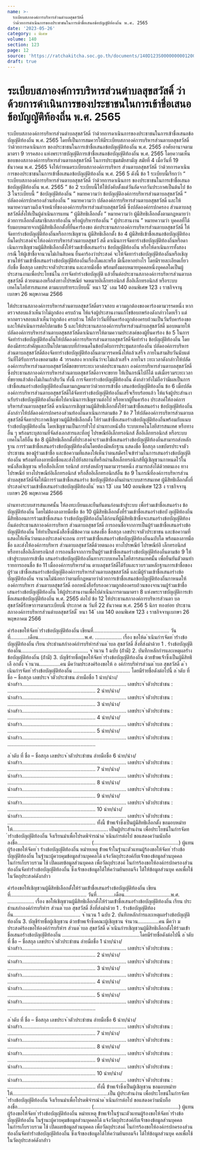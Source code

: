 ```yaml
---
name: >-
  ระเบียบสภาองค์การบริหารส่วนตำบลสุขสวัสดิ์
  ว่าด้วยการดำเนินการของประชาชนในการเข้าชื่อเสนอข้อบัญญัติท้องถิ่น พ.ศ. 2565
date: '2023-05-26'
category: ง พิเศษ
volume: 140
section: 123
page: 12
source: 'https://ratchakitcha.soc.go.th/documents/140D123S0000000001200.pdf'
draft: true
---
```


# ระเบียบสภาองค์การบริหารส่วนตำบลสุขสวัสดิ์ ว่าด้วยการดำเนินการของประชาชนในการเข้าชื่อเสนอข้อบัญญัติท้องถิ่น พ.ศ. 2565

ระเบียบสภาองค์การบริหารส่วนตำบลสุขสวัสดิ์ ว่าด้วยการดาเนินการของประชาชนในการเข้าชื่อเสนอข้อบัญญัติท้องถิ่น พ.ศ. 2565 โดยที่เป็นการสมควรให้มีระเบียบสภาองค์การบริหารส่วนตาบลสุขสวัสดิ์ ว่าด้วยการดาเนินการ ของประชาชนในการเข้าชื่อเสนอข้อบัญญัติท้องถิ่น พ.ศ. 2565 อาศัยอานาจตามมาตรา 9 วรรคสอง แห่งพระราชบัญญัติการเข้าชื่อเสนอข้อบัญญัติท้องถิ่น พ.ศ. 2565 โดยความเห็นชอบของสภาองค์การบริหารส่วนตาบลสุขสวัสดิ์ ในการประชุมสมัยสามัญ สมัยที่ 4 เมื่อวันที่ 19 ธันวาคม พ.ศ. 2565 จึงให้กำหนดระเบียบสภาองค์การบริหาร ส่วนตาบลสุขสวัสดิ์ ว่าด้วยการดาเนินการของประชาชนในการเข้าชื่อเสนอข้อบัญญัติท้องถิ่น พ.ศ. 256 5 ดังนี้ ข้อ 1 ระเบียบนี้เรียกว่า “ ระเบียบสภาองค์การบริหารส่วนตาบลสุขสวัสดิ์ ว่าด้วยการดาเนินการ ของประชาชนในการเข้าชื่อเสนอข้อบัญญัติท้องถิ่น พ.ศ. 2565 ” ข้อ 2 ระเบียบนี้ให้ใช้บังคับตั้งแต่วันถัดจากวันประกาศเป็นต้นไป ข้อ 3 ในระเบียบนี้ “ ข้อบัญญัติท้องถิ่น ” หมายความว่า ข้อบัญญัติองค์การบริหารส่วนตาบลสุขสวัสดิ์ “ ปลัดองค์กรปกครองส่วนท้องถิ่น ” หมายความว่า ปลัดองค์การบริหารส่วนตาบลสุขสวัสดิ์ และให้หมายความรวมถึงเจ้าหน้าที่ขององค์การบริหารส่วนตำบลสุขสวัสดิ์ ซึ่งปลัดองค์กรปกครอง ส่วนตาบลสุ ขสวัสดิ์สั่งให้เป็นผู้ดำเนินการแทน “ ผู้มีสิทธิเลือกตั้ง ” หมายความว่า ผู้มีสิทธิเลือกตั้งตามกฎหมายว่าด้วยการเลือกตั้งสมาชิกสภาท้องถิ่น หรือผู้บริหารท้องถิ่น “ ผู้ประสานงาน ” หมายความว่า บุคคลที่ได้รับมอบหมายจากผู้มีสิทธิเลือกตั้งที่ยื่นคาร้องขอ ต่อประธานสภาองค์การบริหารส่วนตาบลสุขสวัสดิ์ ให้จัดทาร่างข้อบัญญัติท้องถิ่นหรือการเชิญชวน ผู้มีสิทธิเลือกตั้ง ข้อ 4 ผู้มีสิทธิเข้าชื่อเสนอข้อบัญญัติท้องถิ่นใดประสงค์จะให้องค์การบริหารส่วนตาบลสุขสวั สดิ์ ดาเนินการจัดทาร่างข้อบัญญัติท้องถิ่นหรือดาเนินการเชิญชวนผู้มีสิทธิเลือกตั้งให้ร่วมเข้าชื่อเสนอร่าง ข้อบัญญัติท้องถิ่น หรือให้ดาเนินการทั้งสองกรณี ให้ผู้เข้าชื่อจานวนไม่เกินสิบคน ยื่นคาร้องว่าประสงค์ จะให้จัดทาร่างข้อบัญญัติท้องถิ่นหรือเชิญชวนให้ร่วมเข้าชื่อเสนอร่างข้อบัญญัติท้องถิ่นเรื่องใดและหรือ มีเนื้อหาอย่างไร โดยมีรายละเอียดเกี่ยวกับชื่อ ชื่อสกุล เลขประจาตัวประชาชน และลายมือชื่อ พร้อมทั้งมอบหมายบุคคลหนึ่งบุคคลใดเป็นผู้ประสานงานเพื่อประโยชน์ใน การจัดทำร่างข้อบัญญัติ แล้วยื่นต่อประธานสภาองค์การบริหารส่วนตาบลสุขสวัสดิ์ ด้วยตนเองหรือส่งทางไปรษณีย์ จดหมายอิเล็กทรอนิกส์ สื่ออิเล็กทรอนิกส์ หรือระบบเทคโนโลยีสารสนเทศ ตามแบบท้ายระเบียบนี้ ้ หนา 12 ่ เลม 140 ตอนพิเศษ 123 ง ราชกิจจานุเบกษา 26 พฤษภาคม 2566

ให้ประธานสภาองค์การบริหารส่วนตาบลสุขสวัสดิ์ตรวจสอบ ความถูกต้องของคาร้องตามวรรคหนึ่ง หากตรวจสอบแล้วเห็นว่าไม่ถูกต้อง ครบถ้วน ให้แจ้งผู้ประสานงานแก้ไขข้อบกพร่องดังกล่าวโดยเร็ว แต่หากตรวจสอบแล้วเห็นว่าถูกต้อง ครบถ้วน ให้ถือว่าวันที่ยื่นคาร้องถูกต้องครบถ้วนเป็นวันรับคาร้องขอ และให้ดำเนินการต่อไปตามข้อ 5 และให้ประธานสภาองค์การบริหารส่วนตำบลสุขสวัสดิ์ มอบหมายให้ปลัดองค์การบริหารส่วนตาบลสุขสสวัสดิ์ดาเนินการให้ตามความประสงค์ของผู้ยื่นคาร้อง ข้อ 5 ในการจัดทำร่างข้อบัญญัติท้องถิ่นให้ปลัดองค์การบริหารส่วนตาบลสุขสวัสดิ์จัดทำร่าง ข้อบัญญัติท้องถิ่น โดยต้องมีสาระสำคัญและเป็นไปตามแบบที่กำหนดในข้อบังคับการประชุมสภาท้องถิ่น ปลัดองค์การบริหารส่วนตาบลสุขสวัสดิ์ต้องจัดทาร่างข้อบัญญัติท้องถิ่นตามวรรคหนึ่งให้แล้วเสร็จ ภายในสามสิบวันนับแต่วันที่ได้รับการร้องขอตามข้อ 4 วรรคสอง หากเห็นว่าจะไม่แล้วเสร็จ ภายในร ะยะเวลาดังกล่าวให้ปลัดองค์การบริหารส่วนตาบลสุขสวัสดิ์ขอขยายระยะเวลาต่อประธานสภา องค์การบริหารส่วนตาบลสุขสวัสดิ์ ซึ่งประธานสภาองค์การบริหารส่วนตาบลสุขสวัสดิ์อาจจะขยาย ให้เป็นกรณีไปก็ได้ แต่เมื่อรวมระยะเวลาที่ขยายแล้วต้องไม่เกินเก้าสิบวัน ทั้งนี้ การจัดทาร่างข้อบัญญัติท้องถิ่น ดังกล่าวยังไม่ถือว่ามีผลเป็นการเข้าชื่อเสนอร่างข้อบัญญัติท้องถิ่นตามกฎหมายว่าด้วยการเข้าชื่อ เสนอข้อบัญญัติท้องถิ่น ข้อ 6 เมื่อปลัดองค์การบริหารส่วนตาบลสุขสวัสดิ์ได้จัดทาร่างข้อบัญญัติท้องถิ่นเสร็จเรียบร้อยแล้ว ให้แจ้งผู้ประสำนงานรับร่างข้อบัญญัติท้องถิ่นเพื่อไปดาเนินการเชิญชวนต่อไป หรือหากผู้ยื่นคาร้อง ประสงค์ให้องค์การบริหารส่วนตาบลสุขสวัสดิ์ ดาเนินการเชิญชวนผู้มีสิทธิเลือกตั้งให้ร่วมเข้าชื่อเสนอร่าง ข้อบัญญัติท้องถิ่นดังกล่าวให้ปลัดองค์กรปกครองส่วนท้องถิ่นดาเนินการตามข้อ 7 ข้อ 7 ให้ปลัดองค์การบริหารส่วนตาบลสุขสวัสดิ์จัดทาประกาศเชิญชวนผู้มีสิทธิเลือกตั้ง ให้ร่วมเข้าชื่อเสนอร่างข้อบัญญัติท้องถิ่นพร้อมกับแนบร่างข้อบัญญัติท้องถิ่น โดยเชิญชวนเป็นการทั่วไป ผ่านทางหนังสือ ระบบเทคโนโลยีสารสนเทศ หรือทางอื่น ๆ พร้อมระบุสถานที่จัดส่งเอกสารและที่อยู่ ไปรษณีย์อิเล็กทรอนิกส์ สื่ออิเล็กทรอนิกส์ หรือระบบเทคโนโลยีอื่น ข้อ 8 ผู้มีสิทธิเลือกตั้งที่ประสงค์จะร่วมเข้าชื่อเสนอร่างข้อบัญญัติท้องถิ่นสามารถส่งหลักฐาน การร่วมเข้าชื่อเสนอร่างข้อบัญญัติท้องถิ่นโดยต้องมีหลักฐาน แสดงชื่อ ชื่อสกุล เลขบัตรประจาตัวประชาชน ของผู้ร่วมเข้าชื่อ และข้อความที่แสดงให้เห็นว่าตนสมัครใจเข้าร่วมในการเสนอร่างข้อบัญญัติท้องถิ่น พร้อมทั้งลงลายมือชื่อและส่งไปยังสถานที่หรือผ่านสื่อเล็กทรอนิกส์ที่ผู้เชิญชวนกาหนดไว้ในหนังสือเชิญชวน หรือสื่ออิเล็กท รอนิกส์ การส่งหลักฐานตามวรรคหนึ่ง สามารถส่งได้ด้วยตนเอง ทางไปรษณีย์ ทางไปรษณีย์อิเล็กทรอนิกส์ หรือสื่ออิเล็กทรอนิกส์อื่น ข้อ 9 ในกรณีที่องค์การบริหารส่วนตำบลสุขสวัสดิ์จัดให้มีการร่วมเข้าชื่อเสนอร่าง ข้อบัญญัติท้องถิ่นผ่านระบบสารสนเทศ ผู้มีสิทธิเลือกตั้งที่ประสงค์จะร่วมเข้าชื่อเสนอร่างข้อบัญญัติท้องถิ่น ้ หนา 13 ่ เลม 140 ตอนพิเศษ 123 ง ราชกิจจานุเบกษา 26 พฤษภาคม 2566

ผ่านทางระบบสารสนเทศนั้น ให้ลงทะเบียนและยืนยันตนก่อนเข้าสู่ระบบ เพื่อร่วมเข้าชื่อเสนอร่าง ข้อบัญญัติท้องถิ่น โดยไม่ต้องลงลายมือชื่อ ข้อ 10 ผู้มีสิทธิเลือกตั้งที่ร่วมเข้าชื่อเสนอร่างข้อบั ญญัติท้องถิ่น มีสิทธิถอนการร่วมเข้าชื่อเสนอ ร่างข้อบัญญัติท้องถิ่นได้ก่อนที่ผู้มีสิทธิเข้าชื่อจะเสนอร่างข้อบัญญัติท้องถิ่นต่อประธานสภาองค์การบริหาร ส่วนตาบลสุขสวัสดิ์ การถอนชื่อจากการเป็นผู้ร่วมเข้าชื่อเสนอร่างข้อบัญญัติท้องถิ่น ให้ทำเป็นหนังสือซึ่งมีข้อความ แสดงชื่อ ชื่อสกุล เลขประจาตัวประชาชน และข้อความที่แสดงให้เห็นว่าตนเองประสงค์จะถอน การร่วมเข้าชื่อเสนอร่างข้อบัญญัติท้องถิ่นฉบับใด พร้อมลงลายมือชื่อ และส่งให้องค์การบริหาร ส่วนตาบลสุขสวัสดิ์ด้วยตนเอง ทางไปรษณีย์ ไปรษณีย์อิ เล็กทรอนิกส์ หรือทางสื่ออิเล็กทรอนิกส์ การถอนชื่อจากการเป็นผู้ร่วมเข้าชื่อเสนอร่างข้อบัญญัติท้องถิ่นตามข้อ 9 ให้เข้าสู่ระบบการเข้าชื่อ เสนอร่างข้อบัญญัติท้องถิ่นทางระบบเทคโนโลยีสารสนเทศนั้น เพื่อยืนยันตัวตนทำรายการถอนชื่อ ข้อ 11 เมื่อองค์การบริหารส่วน ตาบลสุขสวัสดิ์ได้รับและรวบรวมหลักฐานการเข้าชื่อของผู้ร่วม เข้าชื่อเสนอร่างข้อบัญญัติองค์การบริหารส่วนตาบลสุขสสวัสดิ์ และมีผู้ร่วมเข้าชื่อเสนอร่างข้อบัญญัติท้องถิ่น จานวนไม่น้อยกว่าตามที่กฎหมายว่าด้วยการเข้าชื่อเสนอข้อบัญญัติท้องถิ่นกาหนดให้องค์การบริหาร ส่วนตาบลสุขสวัสดิ์ ออกหนังสือรับรองความถูกต้องครบถ้วนของจานวนผู้ร่วมเข้าชื่อเสนอร่างข้อบัญญัติท้องถิ่น ให้ผู้ประสานงานเพื่อไปดำเนินการตามมาตรา 8 แห่งพระราชบัญญัติการเข้าชื่อเสนอข้อบัญญัติท้องถิ่น พ.ศ. 2565 ต่อไป ข้อ 12 ให้ประธานสภาองค์การบริหารส่วนตา บลสุขสวัสดิ์รักษาการตามระเบียบนี้ ประกาศ ณ วันที่ 22 ธันวาคม พ.ศ. 256 5 นิกร ทองย่อย ประธานสภาองค์การบริหารส่วนตำบลสุขสวัสดิ์ ้ หนา 14 ่ เลม 140 ตอนพิเศษ 123 ง ราชกิจจานุเบกษา 26 พฤษภาคม 2566

คําร้องขอให้จัดท ําร่ํางข้อบัญญัติท้องถิ่น เขียนที่................................................... วันที่............เดือน...............................พ.ศ. .................. เรื่อง ขอให้ด ําเนินกํารจัดท ําร่ํางข้อบัญญัติท้องถิ่น เรียน ประธํานสภําองค์กํารบริหํารส่วนต ําบล สุขสวัสดิ์ สิ่งที่ส่งมําด้วย 1 . ร่ํางข้อบัญญัติท้องถิ่น............................................. จ ํานวน 1 ฉบับ (ถ้ํามี) 2. บันทึกหลักกํารและเหตุผลร่ํางข้อบัญญัติท้องถิ่น (ถ้ํามี) 3. บัญชีรํายชื่อผู้ขอให้จัดท ําร่ํางข้อบัญญัติท้องถิ่น ด้วยข้ําพเจ้ําซึ่งเป็นผู้มีสิทธิเลื อกตั้ง จ ํานวน..............คน มีควํามประสงค์ร้องขอให้ อ งค์กํารบริหํารส่วนต ําบล สุขสวัสดิ์ ด ําเนินกํารจัดท ําร่ํางข้อบัญญัติท้องถิ่น ...................................... โดยมีรํายชื่อดังต่อไปนี้ ล ําดับ ที่ ชื่อ – ชื่อสกุล เลขประจ ําตัวประชําชน ลํายมือชื่อ 1 นําย/นําง/นํางสําว...................................................................... เลขประจ ําตัวประชําชน : ........................................................... 2 นําย/นําง/นํางสําว...................................................................... เลขประจ ําตัวประชําชน : ........................................................... 3 นําย/นําง/นํางสําว...................................................................... เลขประจ ําตัวประชําชน : ........................................................... 4 นําย/นําง/นํางสําว...................................................................... เลขประจ ําตัวประชําชน : ........................................................... 5 นําย/นําง/นํางสําว...................................................................... เลขประจ ําตัวประชําชน : ...........................................................

ล ําดับ ที่ ชื่อ – ชื่อสกุล เลขประจ ําตัวประชําชน ลํายมือชื่อ 6 นําย/นําง/นํางสําว...................................................................... เลขประจ ําตัวประชําชน : ........................................................... 7 นําย/นําง/นํางสําว...................................................................... เลขประจ ําตัวประชําชน : ........................................................... 8 นําย/นําง/นํางสําว...................................................................... เลขประจ ําตัวประชําชน : ........................................................... 9 นําย/นําง/นํางสําว...................................................................... เลขประจ ําตัวประชําชน : ........................................................... 10 นําย/นําง/นํางสําว...................................................................... เลขประจ ําตัวประชําชน : ........................................................... ทั้งนี้ ข้ําพเจ้ําซึ่งเป็นผู้มีสิทธิเลือกตั้ง ขอมอบหมํายให้................................................................ เป็นผู้ประสํานงําน เพื่อประโยชน์ในกํารจัดท ําร่ํางข้อบัญญัติท้องถิ่น จึงเรียนมําเพื่อโปรดพิจํารณําด ําเนินกํารต่อไป ขอแสดงควํามนับถือ ลงชื่อ................................................. (.........................................................) ผู้แทนผู้ร้องขอให้จัดท ํา ร่ํางข้อบัญญัติท้องถิ่น หมํายเหตุ ข้ําพเจ้ําในฐํานะตัวแทนผู้ร้องขอให้จัดท ําร่ํางข้อบัญญัติท้องถิ่น ในฐํานะผู้ควบคุมข้อมูลส่วนบุคคลได้ แจ้งวัตถุประสงค์กับเจ้ําของข้อมูลส่วนบุคคล ในกํารเก็บรวบรวม ใช้ เปิดเผยข้อมูลส่วนบุคคล เพื่อวัตถุประสงค์ ในกํารร้องขอให้องค์กรปกครองส่วนท้องถิ่นจัดทําร่ํางข้อบัญญัติท้องถิ่น ซึ่งเจ้ําของข้อมูลได้ให้ควํามยินยอมจึง ได้ให้ข้อมูลส่วนบุค คลเพื่อใช้ในวัตถุประสงค์ดังกล่ําว

คําร้องขอให้เชิญชวนผู้มีสิทธิเลือกตั้งให้ร่วมเข้ําชื่อเสนอร่ํางข้อบัญญัติท้องถิ่น เขียนที่................................................... วันที่............เดือน...............................พ.ศ. .................. เรื่อง ขอให้เชิญชวนผู้มีสิทธิเลือกตั้งให้ร่วมเข้ําชื่อเสนอร่ํางข้อบัญญัติท้องถิ่น เรียน ประธํานสภําองค์กํารบริหําร ส่วนต ําบล สุขสวัสดิ์ สิ่งที่ส่งมําด้วย 1 . ร่ํางข้อบัญญัติท้องถิ่น............................................. จ ํานวน 1 ฉบับ 2. บันทึกหลักกํารและเหตุผลร่ํางข้อบัญญัติท้องถิ่น 3. บัญชีรํายชื่อผู้เชิญชวน ด้วยข้ําพเจ้ําซึ่งคณะผู้เชิญชวน จํานวน..............คน มีควํา มประสงค์ร้องขอให้องค์กํารบริหําร ส่วนต ําบล สุขสวัสดิ์ ด ําเนินกํารเชิญชวนผู้มีสิทธิเลือกตั้งให้ร่วมเข้ําชื่อเสนอร่ํางข้อบัญญัติท้องถิ่น ....................................................โดยมีรํายชื่อดังต่อไปนี้ ล ําดับ ที่ ชื่อ – ชื่อสกุล เลขประจ ําตัวประชําชน ลํายมือชื่อ 1 นําย/นําง/นํางสําว...................................................................... เลขประจ ําตัวประชําชน : ........................................................... 2 นําย/นําง/นํางสําว...................................................................... เลขประจ ําตัวประชําชน : ........................................................... 3 นําย/นําง/นํางสําว...................................................................... เลขประจ ําตัวประชําชน : ........................................................... 4 นําย/นําง/นํางสําว...................................................................... เลขประจ ําตัวประชําชน : ........................................................... 5 นําย/นําง/นํางสําว...................................................................... เลขประจ ําตัวประชําชน : ...........................................................

ล ําดับ ที่ ชื่อ – ชื่อสกุล เลขประจ ําตัวประชําชน ลํายมือชื่อ 6 นําย/นําง/นํางสําว...................................................................... เลขประจ ําตัวประชําชน : ........................................................... 7 นําย/นําง/นํางสําว...................................................................... เลขประจ ําตัวประชําชน : ........................................................... 8 นําย/นําง/นํางสําว...................................................................... เลขประจ ําตัวประชําชน : ........................................................... 9 นําย/นําง/นํางสําว...................................................................... เลขประจ ําตัวประชําชน : ........................................................... 10 นําย/นําง/นํางสําว...................................................................... เลขประจ ําตัวประชําชน : ........................................................... ทั้งนี้ ข้ําพเจ้ําซึ่งเป็นผู้เชิญชวน ขอมอบหมํายให้................................................................เป็น ผู้ประสํานงําน เพื่อประโยชน์ในกํารจัดท ําร่ํางข้อบัญญัติท้องถิ่น จึงเรียนมําเพื่อโปรดพิจํารณําด ําเนินกํารต่อไป ขอแสดงควํามนับถือ ลงชื่อ................................................. (.........................................................) ผู้แทนผู้ร้องขอให้จัดท ําร่ํางข้อบัญญัติท้องถิ่น หมํายเหตุ ข้ําพเจ้ําในฐํานะตัวแทนผู้ร้องขอให้จัดท ําร่ํางข้อบัญญัติท้องถิ่น ในฐํานะผู้ควบคุมข้อมูลส่วนบุคคลได้ แจ้งวัตถุประสงค์กับเจ้ําของข้อมูลส่วนบุคคล ในกํารเก็บรวบรวม ใช้ เปิดเผยข้อมูลส่วนบุคคล เพื่อวัตถุประสงค์ ในกํารร้องขอให้องค์กรปกครองส่วนท้องถิ่นจัดทําร่ํางข้อบัญญัติท้องถิ่น ซึ่งเจ้ําของข้อมูลได้ให้ควํามยินยอมจึง ได้ให้ข้อมูลส่วนบุค คลเพื่อใช้ในวัตถุประสงค์ดังกล่ําว
